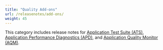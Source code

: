 ```yaml
---
title: "Quality Add-ons"
url: /releasenotes/add-ons/
weight: 45
---
```


This category includes release notes for [Application Test Suite (ATS)](/releasenotes/add-ons/ats/), [Application Performance Diagnostics (APD)](/releasenotes/add-ons/apd/), and [Application Quality Monitor (AQM)](/releasenotes/add-ons/aqm/).
